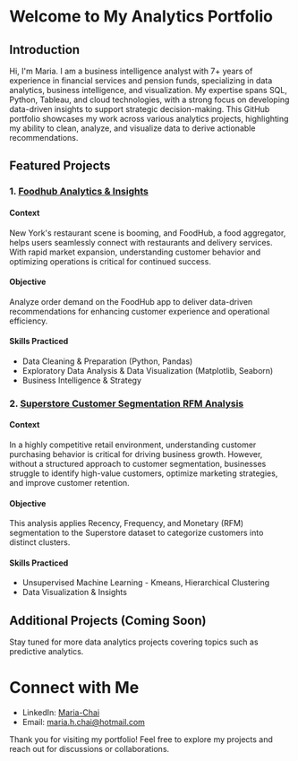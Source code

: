 # Welcome to My Analytics Portfolio

## Introduction
Hi, I'm Maria. I am a business intelligence analyst with 7+ years of experience in financial services and pension funds, specializing in data analytics, business intelligence, and visualization. My expertise spans SQL, Python, Tableau, and cloud technologies, with a strong focus on developing data-driven insights to support strategic decision-making. This GitHub portfolio showcases my work across various analytics projects, highlighting my ability to clean, analyze, and visualize data to derive actionable recommendations.

## Featured Projects

### 1. [Foodhub Analytics & Insights](https://github.com/mmmchai/foodhub)
#### Context
New York's restaurant scene is booming, and FoodHub, a food aggregator, helps users seamlessly connect with restaurants and delivery services. With rapid market expansion, understanding customer behavior and optimizing operations is critical for continued success.

#### Objective

Analyze order demand on the FoodHub app to deliver data-driven recommendations for enhancing customer experience and operational efficiency.

#### Skills Practiced

* Data Cleaning & Preparation (Python, Pandas)
* Exploratory Data Analysis & Data Visualization (Matplotlib, Seaborn)
* Business Intelligence & Strategy

### 2. [Superstore Customer Segmentation RFM Analysis](https://github.com/mmmchai/superstore-rfm-clustering)
#### Context
In a highly competitive retail environment, understanding customer purchasing behavior is critical for driving business growth. However, without a structured approach to customer segmentation, businesses struggle to identify high-value customers, optimize marketing strategies, and improve customer retention.

#### Objective

This analysis applies Recency, Frequency, and Monetary (RFM) segmentation to the Superstore dataset to categorize customers into distinct clusters. 

#### Skills Practiced

* Unsupervised Machine Learning - Kmeans, Hierarchical Clustering
* Data Visualization & Insights


## Additional Projects (Coming Soon)

Stay tuned for more data analytics projects covering topics such as predictive analytics.

# Connect with Me

* LinkedIn: [Maria-Chai](https://www.linkedin.com/in/maria-chai/)
* Email: maria.h.chai@hotmail.com

Thank you for visiting my portfolio! Feel free to explore my projects and reach out for discussions or collaborations.
